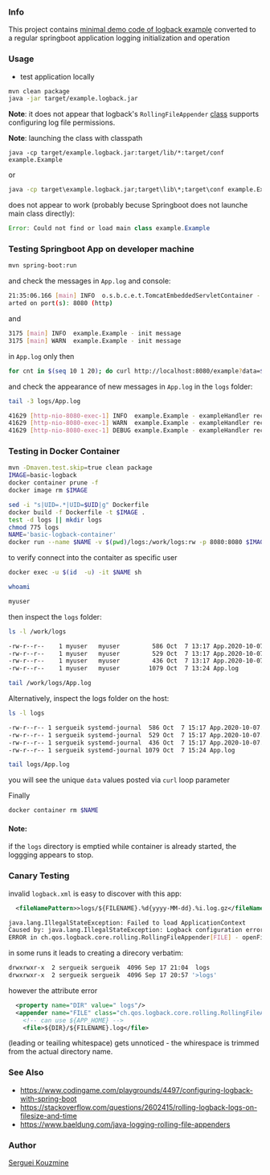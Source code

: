 ### Info

This project contains [minimal demo code of logback example](http://logback.qos.ch/manual/appenders.html) converted to a regular springboot application logging initialization and operation

### Usage

* test application locally
```sh
mvn clean package
java -jar target/example.logback.jar
```

__Note__: it does not appear that logback's `RollingFileAppender` [class](https://github.com/qos-ch/logback/blob/master/logback-core/src/main/java/ch/qos/logback/core/rolling/RollingFileAppender.java)
supports configuring log file permissions.

__Note__: launching the class with classpath
```
java -cp target/example.logback.jar:target/lib/*:target/conf example.Example
```
or
```cmd
java -cp target\example.logback.jar;target\lib\*;target\conf example.Example
```
does not appear to work (probably becuse Springboot does not launche main class directly):
```java
Error: Could not find or load main class example.Example
```

### Testing Springboot App on developer machine
```sh
mvn spring-boot:run
```
and check the messages in `App.log` and console:
```sh
21:35:06.166 [main] INFO  o.s.b.c.e.t.TomcatEmbeddedServletContainer - Tomcat st
arted on port(s): 8080 (http)
```
and
```sh
3175 [main] INFO  example.Example - init message
3175 [main] WARN  example.Example - init message
```
in `App.log` only
then
```sh
for cnt in $(seq 10 1 20); do curl http://localhost:8080/example?data=$cnt; done
```
and check the appearance of new messages in `App.log` in the `logs` folder:
```sh
tail -3 logs/App.log
```
```sh
41629 [http-nio-8080-exec-1] INFO  example.Example - exampleHandler received: 20
41629 [http-nio-8080-exec-1] WARN  example.Example - exampleHandler received: 20
41629 [http-nio-8080-exec-1] DEBUG example.Example - exampleHandler received: 20
```

### Testing in Docker Container

```sh
mvn -Dmaven.test.skip=true clean package
IMAGE=basic-logback
docker container prune -f
docker image rm $IMAGE
```
```sh
sed -i "s|UID=.*|UID=$UID|g" Dockerfile
docker build -f Dockerfile -t $IMAGE .
test -d logs || mkdir logs
chmod 775 logs
NAME='basic-logback-container'
docker run --name $NAME -v $(pwd)/logs:/work/logs:rw -p 8080:8080 $IMAGE
```
to verify connect into the contaiter as specific user
```sh
docker exec -u $(id  -u) -it $NAME sh
```
```sh
whoami
```
```sh
myuser
```
then inspect the `logs` folder:
```sh
ls -l /work/logs
```
```sh
-rw-r--r--    1 myuser   myuser         586 Oct  7 13:17 App.2020-10-07.7.log.gz
-rw-r--r--    1 myuser   myuser         529 Oct  7 13:17 App.2020-10-07.8.log.gz
-rw-r--r--    1 myuser   myuser         436 Oct  7 13:17 App.2020-10-07.9.log.gz
-rw-r--r--    1 myuser   myuser        1079 Oct  7 13:24 App.log
```
```sh
tail /work/logs/App.log
```
Alternatively, inspect  the logs folder on the host:
```sh
ls -l logs
```
```sh
-rw-r--r-- 1 sergueik systemd-journal  586 Oct  7 15:17 App.2020-10-07.7.log.gz
-rw-r--r-- 1 sergueik systemd-journal  529 Oct  7 15:17 App.2020-10-07.8.log.gz
-rw-r--r-- 1 sergueik systemd-journal  436 Oct  7 15:17 App.2020-10-07.9.log.gz
-rw-r--r-- 1 sergueik systemd-journal 1079 Oct  7 15:24 App.log
```

```sh
tail logs/App.log
```
you will see the unique `data` values posted via `curl` loop parameter

Finally
```sh
docker container rm $NAME
```
#### Note:
if the `logs` directory is emptied while container is already started, the loggging appears to stop.

### Canary Testing

invalid `logback.xml` is easy to discover with this app:
```xml
  <fileNamePattern>>logs/${FILENAME}.%d{yyyy-MM-dd}.%i.log.gz</fileNamePattern>
```
```sh
java.lang.IllegalStateException: Failed to load ApplicationContext
Caused by: java.lang.IllegalStateException: Logback configuration error detected:
ERROR in ch.qos.logback.core.rolling.RollingFileAppender[FILE] - openFile(logs/App.log,true) call failed. java.io.FileNotFoundException: logs/App.log (Permission denied)
```

in some runs it leads to creating a direcory verbatim:

```sh
drwxrwxr-x  2 sergueik sergueik  4096 Sep 17 21:04  logs
drwxrwxr-x  2 sergueik sergueik  4096 Sep 17 20:57 '>logs'
```
however the attribute error

```xml
  <property name="DIR" value=" logs"/>
  <appender name="FILE" class="ch.qos.logback.core.rolling.RollingFileAppender">
    <!-- can use ${APP_HOME} -->
    <file>${DIR}/${FILENAME}.log</file>
```
(leading or teailing whitespace) gets unnoticed - the whirespace is trimmed from the actual directory name.
### See Also


 * https://www.codingame.com/playgrounds/4497/configuring-logback-with-spring-boot
 * https://stackoverflow.com/questions/2602415/rolling-logback-logs-on-filesize-and-time
 * https://www.baeldung.com/java-logging-rolling-file-appenders

### Author

[Serguei Kouzmine](kouzmine_serguei@yahoo.com)

